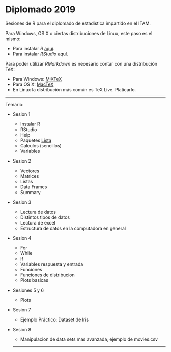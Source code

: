 # Diplomado 2019
Sesiones de R para el diplomado de estadistica impartido en el ITAM. 

Para Windows, OS X o ciertas distribuciones de Linux, este paso es el mismo:

- Para instalar *R* [aquí](https://cran.itam.mx/).
- Para instalar *RStudio* [aquí](https://www.rstudio.com/products/rstudio/download/#download).

Para poder utilizar *RMarkdown* es necesario contar con una distribución TeX:

- Para Windows: [MiXTeX](https://miktex.org/download)
- Para OS X: [MacTeX](http://www.tug.org/mactex/downloading.html)
- En Linux la distribución más común es TeX Live. Platicarlo.

---

Temario: 

- Sesion 1
  * Instalar R 
  * RStudio
  * Help
  * Paquetes [Lista](https://cran.r-project.org/web/packages/available_packages_by_name.html)
  * Calculos (sencillos)
  * Variables
- Sesion 2 
  * Vectores
  * Matrices
  * Listas
  * Data Frames 
  * Summary
- Sesion 3
  * Lectura de datos
  * Distintos tipos de datos
  * Lectura de excel
  * Estructura de datos en la computadora en general
- Sesion 4
  * For
  * While
  * If
  * Variables respuesta y entrada
  * Funciones
  * Funciones de distribucion
  * Plots basicas

- Sesiones 5 y 6
  * Plots
  
- Sesion 7 
  * Ejemplo Práctico: Dataset de Iris

- Sesion 8
  * Manipulacion de data sets mas avanzada, ejemplo de movies.csv
 
  ---
